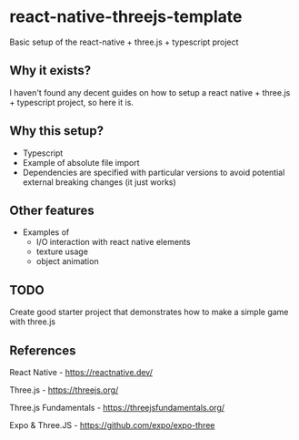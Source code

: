 # react-native-threejs-template

Basic setup of the react-native + three.js + typescript project

## Why it exists?

I haven't found any decent guides on how to setup a react native + three.js + typescript project, so here it is.

## Why this setup?

- Typescript
- Example of absolute file import
- Dependencies are specified with particular versions to avoid potential external breaking changes (it just works)

## Other features

- Examples of
  - I/O interaction with react native elements
  - texture usage
  - object animation

## TODO

Create good starter project that demonstrates how to make a simple game with three.js

## References

React Native - <https://reactnative.dev/>

Three.js - <https://threejs.org/>

Three.js Fundamentals - <https://threejsfundamentals.org/>

Expo & Three.JS - <https://github.com/expo/expo-three>

